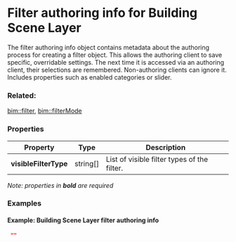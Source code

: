 # Filter authoring info for Building Scene Layer

The filter authoring info object contains metadata about the authoring process for creating a filter object. This allows the authoring client to save specific, overridable settings.  The next time it is accessed via an authoring client, their selections are remembered. Non-authoring clients can ignore it. Includes properties such as enabled categories or slider.

### Related:

[bim::filter](filter.md), [bim::filterMode](filterMode.md)
### Properties

| Property | Type | Description |
| --- | --- | --- |
| **visibleFilterType** | string[] | List of visible filter types of the filter. |

*Note: properties in **bold** are required*

### Examples 

#### Example: Building Scene Layer filter authoring info 

```json
 "" 
```

